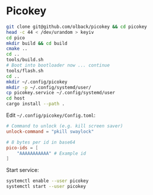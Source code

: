 # Picokey

```bash
git clone git@github.com/olback/picokey && cd picokey
head -c 44 < /dev/urandom > keyiv
cd pico
mkdir build && cd build
cmake ..
cd ..
tools/build.sh
# Boot into bootloader now ... continue
tools/flash.sh
cd ..
mkdir ~/.config/picokey
mkdir -p ~/.config/systemd/user/
cp picokey.service ~/.config/systemd/user
cd host
cargo install --path .
```

Edit `~/.config/picokey/Config.toml`:
```toml
# Command to unlock (e.g. kill screen saver)
unlock-command = "pkill swaylock"

# 8 bytes per id in base64
pico-ids = [
    "AAAAAAAAAAA" # Example id
]
```

Start service:
```bash
systemctl enable --user picokey
systemctl start --user picokey
```

